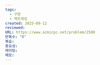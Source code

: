 ```yaml
---
tags:
  - 구현
  - 백트래킹
created: 2025-09-12
reviewed:
URL: https://www.acmicpc.net/problem/2580
반복수: "0"
복습:
중요성:
레이팅:
메모:
---
```

